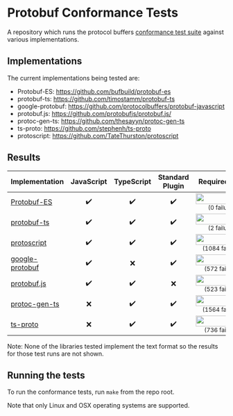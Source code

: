# Protobuf Conformance Tests

A repository which runs the protocol buffers
[conformance test suite](https://github.com/protocolbuffers/protobuf/tree/main/conformance) against various implementations.

## Implementations

The current implementations being tested are:

* Protobuf-ES:  https://github.com/bufbuild/protobuf-es
* protobuf-ts:  https://github.com/timostamm/protobuf-ts
* google-protobuf:  https://github.com/protocolbuffers/protobuf-javascript
* protobuf.js:  https://github.com/protobufjs/protobuf.js/
* protoc-gen-ts:  https://github.com/thesayyn/protoc-gen-ts
* ts-proto:  https://github.com/stephenh/ts-proto
* protoscript:  https://github.com/TateThurston/protoscript

## Results

<!--- RESULTS-START -->
| Implementation                          | JavaScript         | TypeScript         | Standard<br>Plugin | Required tests                        | Recommended tests                        |
|-----------------------------------------|:------------------:|:------------------:|:------------------:|:-------------------------------------:|:----------------------------------------:|
| [Protobuf-ES](impl/protobuf-es)         | :heavy_check_mark: | :heavy_check_mark: | :heavy_check_mark: | <sub><img src="https://progress-bar.dev/100?width=100&suffix=%25+passing" height="25" width="125" /></sub><br><sup>(0&nbsp;failures)<sub>     | <sub><img src="https://progress-bar.dev/100?width=100&suffix=%25+passing" height="25" width="125" /></sub><br><sup>(0&nbsp;failures)<sub>     |
| [protobuf-ts](impl/protobuf-ts)         | :heavy_check_mark: | :heavy_check_mark: | :heavy_check_mark: | <sub><img src="https://progress-bar.dev/99?width=100&suffix=.9%25+passing" height="25" width="125" /></sub><br><sup>(2&nbsp;failures)<sub>     | <sub><img src="https://progress-bar.dev/99?width=100&suffix=.8%25+passing" height="25" width="125" /></sub><br><sup>(1&nbsp;failures)<sub>     |
| [protoscript](impl/protoscript)         | :heavy_check_mark: | :heavy_check_mark: | :heavy_check_mark: | <sub><img src="https://progress-bar.dev/44?width=100&suffix=.7%25+passing" height="25" width="125" /></sub><br><sup>(1084&nbsp;failures)<sub>    | <sub><img src="https://progress-bar.dev/18?width=100&suffix=%25+passing" height="25" width="125" /></sub><br><sup>(529&nbsp;failures)<sub>    |
| [google-protobuf](impl/google-protobuf) | :heavy_check_mark: | :x:                | :heavy_check_mark: | <sub><img src="https://progress-bar.dev/70?width=100&suffix=.8%25+passing" height="25" width="125" /></sub><br><sup>(572&nbsp;failures)<sub> | <sub><img src="https://progress-bar.dev/53?width=100&suffix=.5%25+passing" height="25" width="125" /></sub><br><sup>(300&nbsp;failures)<sub> |
| [protobuf.js](impl/protobuf.js)         | :heavy_check_mark: | :heavy_check_mark: | :x:                | <sub><img src="https://progress-bar.dev/73?width=100&suffix=.3%25+passing" height="25" width="125" /></sub><br><sup>(523&nbsp;failures)<sub>     | <sub><img src="https://progress-bar.dev/73?width=100&suffix=.8%25+passing" height="25" width="125" /></sub><br><sup>(169&nbsp;failures)<sub>     |
| [protoc-gen-ts](impl/protoc-gen-ts)     | :x:                | :heavy_check_mark: | :heavy_check_mark: | <sub><img src="https://progress-bar.dev/20?width=100&suffix=.2%25+passing" height="25" width="125" /></sub><br><sup>(1564&nbsp;failures)<sub>    | <sub><img src="https://progress-bar.dev/27?width=100&suffix=.8%25+passing" height="25" width="125" /></sub><br><sup>(466&nbsp;failures)<sub>    |
| [ts-proto](impl/ts-proto)               | :x:                | :heavy_check_mark: | :heavy_check_mark: | <sub><img src="https://progress-bar.dev/62?width=100&suffix=.4%25+passing" height="25" width="125" /></sub><br><sup>(736&nbsp;failures)<sub>        | <sub><img src="https://progress-bar.dev/5?width=100&suffix=.89%25+passing" height="25" width="125" /></sub><br><sup>(607&nbsp;failures)<sub>        |
<!--- RESULTS-END -->

Note: None of the libraries tested implement the text format so the results for those test runs are not shown.


## Running the tests

To run the conformance tests, run `make` from the repo root.

Note that only Linux and OSX operating systems are supported.
